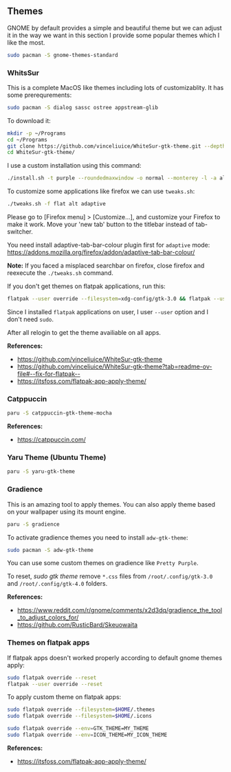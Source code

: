 ## Themes

GNOME by default provides a simple and beautiful theme but we can adjust it in the way we want in this section I provide some popular themes which I like the most.

```bash
sudo pacman -S gnome-themes-standard
```

### WhitsSur

This is a complete MacOS like themes including lots of customizablity. It has some prerequrements:

```bash
sudo pacman -S dialog sassc ostree appstream-glib
```

To download it:

```bash
mkdir -p ~/Programs
cd ~/Programs
git clone https://github.com/vinceliuice/WhiteSur-gtk-theme.git --depth=1
cd WhiteSur-gtk-theme/
```

I use a custom installation using this command:

```bash
./install.sh -t purple --roundedmaxwindow -o normal --monterey -l -a alt --darker
```

To customize some applications like firefox we can use `tweaks.sh`:

```bash
./tweaks.sh -f flat alt adaptive
```

Please go to [Firefox menu] > [Customize...], and customize your Firefox to make it work. Move your 'new tab' button to the titlebar instead of tab-switcher.

You need install adaptive-tab-bar-colour plugin first for `adaptive` mode: <https://addons.mozilla.org/firefox/addon/adaptive-tab-bar-colour/>

**Note:** If you faced a misplaced searchbar on firefox, close firefox and reexecute the `./tweaks.sh` command.

If you don't get themes on flatpak applications, run this:

```bash
flatpak --user override --filesystem=xdg-config/gtk-3.0 && flatpak --user override --filesystem=xdg-config/gtk-4.0
```

Since I installed `flatpak` applications on user, I user `--user` option and I don't need `sudo`.

After all relogin to get the theme availiable on all apps.

**References:**

- <https://github.com/vinceliuice/WhiteSur-gtk-theme>
- <https://github.com/vinceliuice/WhiteSur-gtk-theme?tab=readme-ov-file#--fix-for-flatpak-->
- <https://itsfoss.com/flatpak-app-apply-theme/>

### Catppuccin

```bash
paru -S catppuccin-gtk-theme-mocha
```

**References:**

- <https://catppuccin.com/>

### Yaru Theme (Ubuntu Theme)

```bash
paru -S yaru-gtk-theme
```

### Gradience

This is an amazing tool to apply themes. You can also apply theme based on your wallpaper using its mount engine.

```bash
paru -S gradience
```

To activate gradience themes you need to install `adw-gtk-theme`:

```bash
sudo pacman -S adw-gtk-theme
```

You can use some custom themes on gradience like `Pretty Purple`.

To reset, _sudo gtk theme_ remove `*.css` files from `/root/.config/gtk-3.0` and `/root/.config/gtk-4.0` folders.

**References:**

- <https://www.reddit.com/r/gnome/comments/x2d3dq/gradience_the_tool_to_adjust_colors_for/>
- <https://github.com/RusticBard/Skeuowaita>

### Themes on flatpak apps

If flatpak apps doesn't worked properly according to default gnome themes apply:

```bash
sudo flatpak override --reset
flatpak --user override --reset
```

To apply custom theme on flatpak apps:

```bash
sudo flatpak override --filesystem=$HOME/.themes
sudo flatpak override --filesystem=$HOME/.icons

sudo flatpak override --env=GTK_THEME=MY_THEME
sudo flatpak override --env=ICON_THEME=MY_ICON_THEME
```

**References:**

- <https://itsfoss.com/flatpak-app-apply-theme/>
